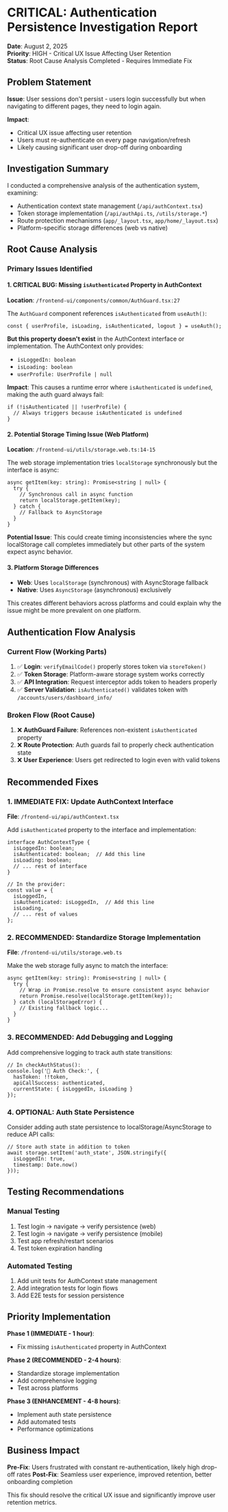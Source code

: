 # CRITICAL: Authentication Persistence Investigation Report

**Date**: August 2, 2025  
**Priority**: HIGH - Critical UX Issue Affecting User Retention  
**Status**: Root Cause Analysis Completed - Requires Immediate Fix

## Problem Statement

**Issue**: User sessions don't persist - users login successfully but when navigating to different pages, they need to login again.

**Impact**: 
- Critical UX issue affecting user retention
- Users must re-authenticate on every page navigation/refresh
- Likely causing significant user drop-off during onboarding

## Investigation Summary

I conducted a comprehensive analysis of the authentication system, examining:
- Authentication context state management (`/api/authContext.tsx`)
- Token storage implementation (`/api/authApi.ts`, `/utils/storage.*`)
- Route protection mechanisms (`app/_layout.tsx`, `app/home/_layout.tsx`)
- Platform-specific storage differences (web vs native)

## Root Cause Analysis

### Primary Issues Identified

#### 1. **CRITICAL BUG: Missing `isAuthenticated` Property in AuthContext**

**Location**: `/frontend-ui/components/common/AuthGuard.tsx:27`

The `AuthGuard` component references `isAuthenticated` from `useAuth()`:
```tsx
const { userProfile, isLoading, isAuthenticated, logout } = useAuth();
```

**But this property doesn't exist** in the AuthContext interface or implementation. The AuthContext only provides:
- `isLoggedIn: boolean`
- `isLoading: boolean`
- `userProfile: UserProfile | null`

**Impact**: This causes a runtime error where `isAuthenticated` is `undefined`, making the auth guard always fail:
```tsx
if (!isAuthenticated || !userProfile) {
  // Always triggers because isAuthenticated is undefined
}
```

#### 2. **Potential Storage Timing Issue (Web Platform)**

**Location**: `/frontend-ui/utils/storage.web.ts:14-15`

The web storage implementation tries `localStorage` synchronously but the interface is async:
```tsx
async getItem(key: string): Promise<string | null> {
  try {
    // Synchronous call in async function
    return localStorage.getItem(key);
  } catch {
    // Fallback to AsyncStorage
  }
}
```

**Potential Issue**: This could create timing inconsistencies where the sync localStorage call completes immediately but other parts of the system expect async behavior.

#### 3. **Platform Storage Differences**

- **Web**: Uses `localStorage` (synchronous) with AsyncStorage fallback
- **Native**: Uses `AsyncStorage` (asynchronous) exclusively

This creates different behaviors across platforms and could explain why the issue might be more prevalent on one platform.

## Authentication Flow Analysis

### Current Flow (Working Parts)
1. ✅ **Login**: `verifyEmailCode()` properly stores token via `storeToken()`
2. ✅ **Token Storage**: Platform-aware storage system works correctly
3. ✅ **API Integration**: Request interceptor adds token to headers properly
4. ✅ **Server Validation**: `isAuthenticated()` validates token with `/accounts/users/dashboard_info/`

### Broken Flow (Root Cause)
1. ❌ **AuthGuard Failure**: References non-existent `isAuthenticated` property
2. ❌ **Route Protection**: Auth guards fail to properly check authentication state
3. ❌ **User Experience**: Users get redirected to login even with valid tokens

## Recommended Fixes

### 1. **IMMEDIATE FIX: Update AuthContext Interface**

**File**: `/frontend-ui/api/authContext.tsx`

Add `isAuthenticated` property to the interface and implementation:

```tsx
interface AuthContextType {
  isLoggedIn: boolean;
  isAuthenticated: boolean;  // Add this line
  isLoading: boolean;
  // ... rest of interface
}

// In the provider:
const value = {
  isLoggedIn,
  isAuthenticated: isLoggedIn,  // Add this line
  isLoading,
  // ... rest of values
};
```

### 2. **RECOMMENDED: Standardize Storage Implementation**

**File**: `/frontend-ui/utils/storage.web.ts`

Make the web storage fully async to match the interface:

```tsx
async getItem(key: string): Promise<string | null> {
  try {
    // Wrap in Promise.resolve to ensure consistent async behavior
    return Promise.resolve(localStorage.getItem(key));
  } catch (localStorageError) {
    // Existing fallback logic...
  }
}
```

### 3. **RECOMMENDED: Add Debugging and Logging**

Add comprehensive logging to track auth state transitions:

```tsx
// In checkAuthStatus():
console.log('🔑 Auth Check:', { 
  hasToken: !!token, 
  apiCallSuccess: authenticated,
  currentState: { isLoggedIn, isLoading }
});
```

### 4. **OPTIONAL: Auth State Persistence**

Consider adding auth state persistence to localStorage/AsyncStorage to reduce API calls:

```tsx
// Store auth state in addition to token
await storage.setItem('auth_state', JSON.stringify({
  isLoggedIn: true,
  timestamp: Date.now()
}));
```

## Testing Recommendations

### Manual Testing
1. Test login → navigate → verify persistence (web)
2. Test login → navigate → verify persistence (mobile)
3. Test app refresh/restart scenarios
4. Test token expiration handling

### Automated Testing
1. Add unit tests for AuthContext state management
2. Add integration tests for login flows
3. Add E2E tests for session persistence

## Priority Implementation

**Phase 1 (IMMEDIATE - 1 hour)**:
- Fix missing `isAuthenticated` property in AuthContext

**Phase 2 (RECOMMENDED - 2-4 hours)**:
- Standardize storage implementation
- Add comprehensive logging
- Test across platforms

**Phase 3 (ENHANCEMENT - 4-8 hours)**:
- Implement auth state persistence
- Add automated tests
- Performance optimizations

## Business Impact

**Pre-Fix**: Users frustrated with constant re-authentication, likely high drop-off rates
**Post-Fix**: Seamless user experience, improved retention, better onboarding completion

This fix should resolve the critical UX issue and significantly improve user retention metrics.